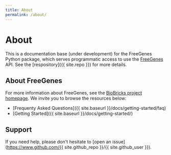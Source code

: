 ```yaml
---
title: About
permalink: /about/
---
```


# About

This is a documentation base (under development) for the FreeGenes Python package,
which serves programmatic access to use the [FreeGenes](https://vsoch.github.io/freegenes) API.
See the [respository]({{ site.repo }}) for more details.

## About FreeGenes

For more information about FreeGenes, see the [BioBricks project homepage](https://biobricks.org/freegenes/#). 
We invite you to browse the resources below:

 - [Frequenty Asked Questions]({{ site.baseurl }}/docs/getting-started/faq)
 - [Getting Started]({{ site.baseurl }}/docs/getting-started/)


## Support

If you need help, please don't hesitate to [open an issue](https://www.github.com/{{ site.github_repo }}/{{ site.github_user }}).

